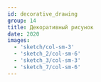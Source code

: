 ```yaml
---
id: decorative_drawing
group: 14
title: Декоративный рисунок
date: 2020
images:
  - 'sketch/col-sm-3'
  - 'sketch_2/col-sm-6'
  - 'sketch_3/col-sm-3'
  - 'sketch_7/col-sm-6'
---
```

